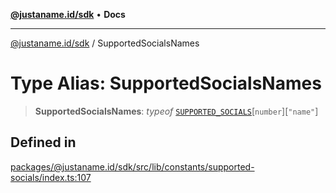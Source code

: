 [**@justaname.id/sdk**](../README.md) • **Docs**

***

[@justaname.id/sdk](../globals.md) / SupportedSocialsNames

# Type Alias: SupportedSocialsNames

> **SupportedSocialsNames**: *typeof* [`SUPPORTED_SOCIALS`](../variables/SUPPORTED_SOCIALS.md)\[`number`\]\[`"name"`\]

## Defined in

[packages/@justaname.id/sdk/src/lib/constants/supported-socials/index.ts:107](https://github.com/JustaName-id/JustaName-sdk/blob/7430def13fc61cd3fc8b89d25e0869ee390cc2d0/packages/@justaname.id/sdk/src/lib/constants/supported-socials/index.ts#L107)

